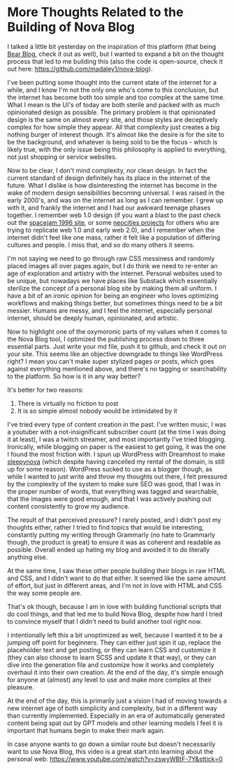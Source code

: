 # More Thoughts Related to the Building of Nova Blog

I talked a little bit yesterday on the inspiration of this platform (that being [Bear Blog](https://bearblog.dev/), check it out as well), but I wanted to expand a bit on the thought process that led to me building this (also the code is open-source, check it out here: https://github.com/madaley1/nova-blog).

I've been putting some thought into the current state of the internet for a while, and I know I'm not the only one who's come to this conclusion, but the internet has become both too simple and too complex at the same time. What I mean is the UI's of today are both sterile and packed with as much opinionated design as possible. The primary problem is that opinionated design is the same on almost every site, and those styles are deceptively complex for how simple they appear. All that complexity just creates a big nothing burger of interest though. It's almost like the desire is for the site to be the background, and whatever is being sold to be the focus - which is likely true, with the only issue being this philosophy is applied to everything, not just shopping or service websites.

Now to be clear, I don't mind complexity, nor clean design. In fact the current standard of design definitely has its place in the internet of the future. What I dislike is how disinteresting the internet has become in the wake of modern design sensibilities becoming universal. I was raised in the early 2000's, and was on the internet as long as I can remember. I grew up with it, and frankly the internet and I had our awkward teenage phases together. I remember web 1.0 design (if you want a blast to the past check out the [spacejam 1996 site](https://www.spacejam.com/1996/), or some [neocities projects](https://neocities.org/browse) for others who are trying to replicate web 1.0 and early web 2.0), and I remember when the internet didn't feel like one mass, rather it felt like a population of differing cultures and people. I miss that, and so do many others it seems.

I'm not saying we need to go through raw CSS messiness and randomly placed images all over pages again, but I do think we need to re-enter an age of exploration and artistry with the internet. Personal websites used to be unique, but nowadays we have places like Substack which essentially sterilize the concept of a personal blog site by making them all uniform. I have a bit of an ironic opinion for being an engineer who loves optimizing workflows and making things better, but sometimes things need to be a bit messier. Humans are messy, and I feel the internet, especially personal internet, should be deeply human, opinionated, and artistic. 

Now to highlight one of the oxymoronic parts of my values when it comes to the Nova Blog tool, I optimized the publishing process down to three essential parts. Just write your md file, push it to github, and check it out on your site. This seems like an objective downgrade to things like WordPress right? I mean you can't make super stylized pages or posts, which goes against everything mentioned above, and there's no tagging or searchability to the platform. So how is it in any way better?

It's better for two reasons:
1. There is virtually no friction to post
2. It is so simple almost nobody would be intimidated by it

I've tried every type of content creation in the past. I've written music, I was a youtuber with a not-insignificant subscriber count (at the time I was doing it at least), I was a twitch streamer, and most importantly I've tried blogging. Ironically, while blogging on paper is the easiest to get going, it was the one I found the most friction with. I spun up WordPress with Dreamhost to make [sleepynova](https://sleepynova.blog/) (which despite having cancelled my rental of the domain, is still up for some reason). WordPress sucked to use as a blogger though, as while I wanted to just write and throw my thoughts out there, I felt pressured by the complexity of the system to make sure SEO was good, that I was in the proper number of words, that everything was tagged and searchable, that the images were good enough, and that I was actively pushing out content consistently to grow my audience.

The result of that perceived pressure? I rarely posted, and I didn't post my thoughts either, rather I tried to find topics that would be interesting, constantly putting my writing through Grammarly (no hate to Grammarly though, the product is great) to ensure it was as coherent and readable as possible. Overall ended up hating my blog and avoided it to do literally anything else.

At the same time, I saw these other people building their blogs in raw HTML and CSS, and I didn't want to do that either. It seemed like the same amount of effort, but just in different areas, and I'm not in love with HTML and CSS the way some people are. 

That's ok though, because I am in love with building functional scripts that do cool things, and that led me to build Nova Blog, despite how hard I tried to convince myself that I didn't need to build another tool right now.

I intentionally left this a bit unoptimized as well, because I wanted it to be a jumping off point for beginners. They can either just spin it up, replace the placeholder text and get posting, or they can learn CSS and customize it (they can also choose to learn SCSS and update it that way), or they can dive into the generation file and customize how it works and completely overhaul it into their own creation. At the end of the day, it's simple enough for anyone at (almost) any level to use and make more complex at their pleasure.

At the end of the day, this is primarily just a vision I had of moving towards a new internet age of both simplicity and complexity, but in a different way than currently implemented. Especially in an era of automatically generated content being spat out by GPT models and other learning models I feel it is important that humans begin to make their mark again.

In case anyone wants to go down a similar route but doesn't necessarily want to use Nova Blog, this video is a great start into learning about the personal web: https://www.youtube.com/watch?v=zswyWBtF-7Y&sttick=0